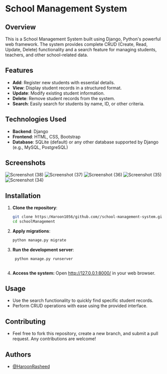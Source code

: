 # School Management System

## Overview

This is a School Management System built using Django, Python's powerful web framework. The system provides complete CRUD (Create, Read, Update, Delete) functionality and a search feature for managing students, teachers, and other school-related data.

## Features

  - **Add**: Register new students with essential details.
  - **View**: Display student records in a structured format.
  - **Update**: Modify existing student information.
  - **Delete**: Remove student records from the system.
  - **Search**: Easily search for students by name, ID, or other criteria.

## Technologies Used

- **Backend**: Django
- **Frontend**: HTML, CSS, Bootstrap
- **Database**: SQLite (default) or any other database supported by Django (e.g., MySQL, PostgreSQL)


## Screenshots

![Screenshot (38)](https://github.com/user-attachments/assets/c020ba3b-0eaf-4390-8894-15ada0eca579)
![Screenshot (37)](https://github.com/user-attachments/assets/cf918bca-18cb-49a9-968a-1b9ba0359a45)
![Screenshot (36)](https://github.com/user-attachments/assets/1fcbc51b-66d9-4b72-b902-1b7a13b9009c)
![Screenshot (35)](https://github.com/user-attachments/assets/ac2776f7-a6b2-4db9-ab11-e5e502dccdd7)
![Screenshot (34)](https://github.com/user-attachments/assets/4aab69b7-abb2-46d2-b6c9-056609bd3f29)


## Installation

1. **Clone the repository**:
   ```bash
   git clone https:/Haroon1056/github.com//school-management-system.git
   cd schoolManagement
   
2. **Apply migrations**:
   ```bash
   python manage.py migrate

4. **Run the development server**:
   ```bash
    python manage.py runserver
  
6. **Access the system:** Open http://127.0.0.1:8000/ in your web browser.

## Usage
- Use the search functionality to quickly find specific student records.
- Perform CRUD operations with ease using the provided interface.

## Contributing
- Feel free to fork this repository, create a new branch, and submit a pull request. Any contributions are welcome!

## Authors

- [@HaroonRasheed](https://github.com/Haroon1056)

